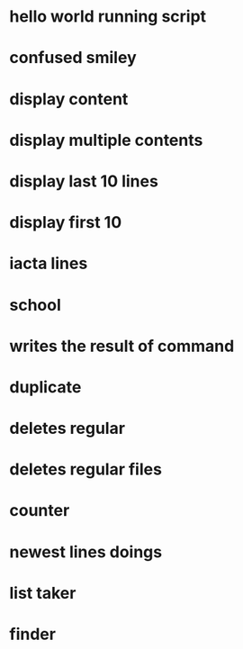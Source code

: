 # hello world running script
# confused smiley
# display content
# display multiple contents
# display last 10 lines
# display first 10
# iacta lines
# school
# writes the result of command
# duplicate
# deletes regular
# deletes regular files
# counter
# newest lines doings
# list taker
# finder
